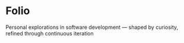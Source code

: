 # Folio
Personal explorations in software development — shaped by curiosity, refined through continuous iteration
